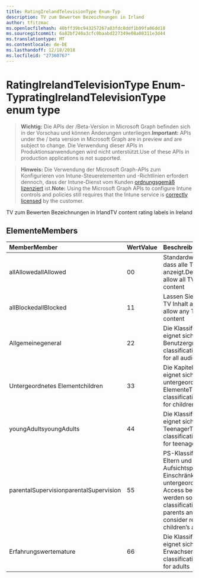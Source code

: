 ```yaml
---
title: RatingIrelandTelevisionType Enum-Typ
description: TV zum Bewerten Bezeichnungen in Irland
author: tfitzmac
ms.openlocfilehash: 40bff39bc943257267a03fdc0ddf1b99fa06dd18
ms.sourcegitcommit: 6a82bf240a3cfc0baabd227349e08a08311e3d44
ms.translationtype: MT
ms.contentlocale: de-DE
ms.lasthandoff: 12/18/2018
ms.locfileid: "27360767"
---
```

# <a name="ratingirelandtelevisiontype-enum-type"></a><span data-ttu-id="d2fb4-103">RatingIrelandTelevisionType Enum-Typ</span><span class="sxs-lookup"><span data-stu-id="d2fb4-103">ratingIrelandTelevisionType enum type</span></span>

> <span data-ttu-id="d2fb4-104">**Wichtig:** Die APIs der /Beta-Version in Microsoft Graph befinden sich in der Vorschau und können Änderungen unterliegen.</span><span class="sxs-lookup"><span data-stu-id="d2fb4-104">**Important:** APIs under the / beta version in Microsoft Graph are in preview and are subject to change.</span></span> <span data-ttu-id="d2fb4-105">Die Verwendung dieser APIs in Produktionsanwendungen wird nicht unterstützt.</span><span class="sxs-lookup"><span data-stu-id="d2fb4-105">Use of these APIs in production applications is not supported.</span></span>

> <span data-ttu-id="d2fb4-106">**Hinweis:** Die Verwendung der Microsoft Graph-APIs zum Konfigurieren von Intune-Steuerelementen und -Richtlinien erfordert dennoch, dass der Intune-Dienst vom Kunden [ordnungsgemäß lizenziert](https://go.microsoft.com/fwlink/?linkid=839381) ist.</span><span class="sxs-lookup"><span data-stu-id="d2fb4-106">**Note:** Using the Microsoft Graph APIs to configure Intune controls and policies still requires that the Intune service is [correctly licensed](https://go.microsoft.com/fwlink/?linkid=839381) by the customer.</span></span>

<span data-ttu-id="d2fb4-107">TV zum Bewerten Bezeichnungen in Irland</span><span class="sxs-lookup"><span data-stu-id="d2fb4-107">TV content rating labels in Ireland</span></span>
## <a name="members"></a><span data-ttu-id="d2fb4-108">Elemente</span><span class="sxs-lookup"><span data-stu-id="d2fb4-108">Members</span></span>
|<span data-ttu-id="d2fb4-109">Member</span><span class="sxs-lookup"><span data-stu-id="d2fb4-109">Member</span></span>|<span data-ttu-id="d2fb4-110">Wert</span><span class="sxs-lookup"><span data-stu-id="d2fb4-110">Value</span></span>|<span data-ttu-id="d2fb4-111">Beschreibung</span><span class="sxs-lookup"><span data-stu-id="d2fb4-111">Description</span></span>|
|:---|:---|:---|
|<span data-ttu-id="d2fb4-112">allAllowed</span><span class="sxs-lookup"><span data-stu-id="d2fb4-112">allAllowed</span></span>|<span data-ttu-id="d2fb4-113">0</span><span class="sxs-lookup"><span data-stu-id="d2fb4-113">0</span></span>|<span data-ttu-id="d2fb4-114">Standardwert, zulassen, dass alle TV Inhalt anzeigt.</span><span class="sxs-lookup"><span data-stu-id="d2fb4-114">Default value, allow all TV shows content</span></span>|
|<span data-ttu-id="d2fb4-115">allBlocked</span><span class="sxs-lookup"><span data-stu-id="d2fb4-115">allBlocked</span></span>|<span data-ttu-id="d2fb4-116">1</span><span class="sxs-lookup"><span data-stu-id="d2fb4-116">1</span></span>|<span data-ttu-id="d2fb4-117">Lassen Sie nicht, dass alle TV Inhalt anzeigt.</span><span class="sxs-lookup"><span data-stu-id="d2fb4-117">Do not allow any TV shows content</span></span>|
|<span data-ttu-id="d2fb4-118">Allgemeine</span><span class="sxs-lookup"><span data-stu-id="d2fb4-118">general</span></span>|<span data-ttu-id="d2fb4-119">2</span><span class="sxs-lookup"><span data-stu-id="d2fb4-119">2</span></span>|<span data-ttu-id="d2fb4-120">Die Klassifizierung GA eignet sich für alle Benutzergruppen</span><span class="sxs-lookup"><span data-stu-id="d2fb4-120">The GA classification is suitable for all audiences</span></span>|
|<span data-ttu-id="d2fb4-121">Untergeordnetes Element</span><span class="sxs-lookup"><span data-stu-id="d2fb4-121">children</span></span>|<span data-ttu-id="d2fb4-122">3</span><span class="sxs-lookup"><span data-stu-id="d2fb4-122">3</span></span>|<span data-ttu-id="d2fb4-123">Die Kapitel Klassifizierung eignet sich für untergeordnete Elemente</span><span class="sxs-lookup"><span data-stu-id="d2fb4-123">The CH classification is suitable for children</span></span>|
|<span data-ttu-id="d2fb4-124">youngAdults</span><span class="sxs-lookup"><span data-stu-id="d2fb4-124">youngAdults</span></span>|<span data-ttu-id="d2fb4-125">4</span><span class="sxs-lookup"><span data-stu-id="d2fb4-125">4</span></span>|<span data-ttu-id="d2fb4-126">Die Klassifizierung YA eignet sich für Teenager</span><span class="sxs-lookup"><span data-stu-id="d2fb4-126">The YA classification is suitable for teenage audience</span></span>|
|<span data-ttu-id="d2fb4-127">parentalSupervision</span><span class="sxs-lookup"><span data-stu-id="d2fb4-127">parentalSupervision</span></span>|<span data-ttu-id="d2fb4-128">5</span><span class="sxs-lookup"><span data-stu-id="d2fb4-128">5</span></span>|<span data-ttu-id="d2fb4-129">PS-Klassifizierung invites Eltern und Aufsichtspersonen, Einschränkung untergeordnete Elemente Access berücksichtigt werden sollten</span><span class="sxs-lookup"><span data-stu-id="d2fb4-129">The PS classification invites parents and guardians to consider restriction children’s access</span></span>|
|<span data-ttu-id="d2fb4-130">Erfahrungswerte</span><span class="sxs-lookup"><span data-stu-id="d2fb4-130">mature</span></span>|<span data-ttu-id="d2fb4-131">6</span><span class="sxs-lookup"><span data-stu-id="d2fb4-131">6</span></span>|<span data-ttu-id="d2fb4-132">Die Klassifizierung MA eignet sich für Erwachsene</span><span class="sxs-lookup"><span data-stu-id="d2fb4-132">The MA classification is suitable for adults</span></span>|





